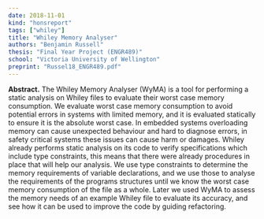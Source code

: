 ```yaml
---
date: 2018-11-01
kind: "honsreport"
tags: ["whiley"]
title: "Whiley Memory Analyser"
authors: "Benjamin Russell"
thesis: "Final Year Project (ENGR489)"
school: "Victoria University of Wellington"
preprint: "Russel18_ENGR489.pdf"
---
```


**Abstract.** The Whiley Memory Analyser (WyMA) is a tool for performing a static analysis on Whiley files to evaluate their worst case memory consumption. We evaluate worst case memory consumption to avoid potential errors in systems with limited memory, and it is evaluated statically to ensure it is the absolute worst case. In embedded systems overloading memory can cause unexpected behaviour and hard to diagnose errors, in safety critical systems these issues can cause harm or damages. Whiley already performs static analysis on its code to verify specifications which include type constraints, this means that there were already procedures in place that will help our analysis. We use type constraints to determine the memory requirements of variable declarations, and we use those to analyse the requirements of the programs structures until we know the worst case memory consumption of the file as a whole. Later we used WyMA to assess the memory needs of an example Whiley file to evaluate its accuracy, and see how it can be used to improve the code by guiding refactoring.






